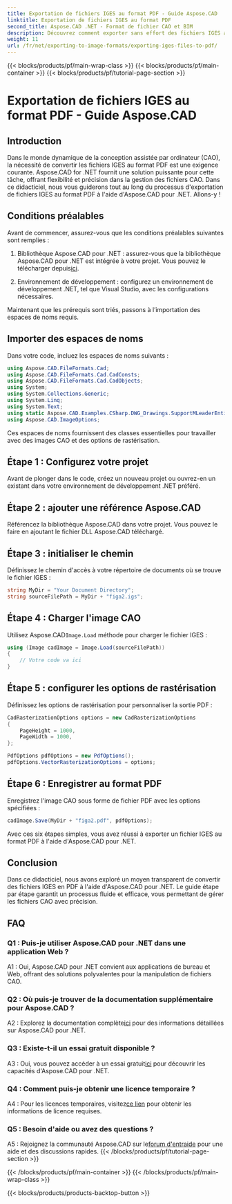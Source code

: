 ```yaml
---
title: Exportation de fichiers IGES au format PDF - Guide Aspose.CAD
linktitle: Exportation de fichiers IGES au format PDF
second_title: Aspose.CAD .NET - Format de fichier CAO et BIM
description: Découvrez comment exporter sans effort des fichiers IGES au format PDF à l'aide d'Aspose.CAD pour .NET. Suivez notre guide étape par étape pour une manipulation précise des fichiers CAO.
weight: 11
url: /fr/net/exporting-to-image-formats/exporting-iges-files-to-pdf/
---
```


{{< blocks/products/pf/main-wrap-class >}}
{{< blocks/products/pf/main-container >}}
{{< blocks/products/pf/tutorial-page-section >}}

# Exportation de fichiers IGES au format PDF - Guide Aspose.CAD

## Introduction

Dans le monde dynamique de la conception assistée par ordinateur (CAO), la nécessité de convertir les fichiers IGES au format PDF est une exigence courante. Aspose.CAD for .NET fournit une solution puissante pour cette tâche, offrant flexibilité et précision dans la gestion des fichiers CAO. Dans ce didacticiel, nous vous guiderons tout au long du processus d'exportation de fichiers IGES au format PDF à l'aide d'Aspose.CAD pour .NET. Allons-y !

## Conditions préalables

Avant de commencer, assurez-vous que les conditions préalables suivantes sont remplies :

1.  Bibliothèque Aspose.CAD pour .NET : assurez-vous que la bibliothèque Aspose.CAD pour .NET est intégrée à votre projet. Vous pouvez le télécharger depuis[ici](https://releases.aspose.com/cad/net/).

2. Environnement de développement : configurez un environnement de développement .NET, tel que Visual Studio, avec les configurations nécessaires.

Maintenant que les prérequis sont triés, passons à l’importation des espaces de noms requis.

## Importer des espaces de noms

Dans votre code, incluez les espaces de noms suivants :

```csharp
using Aspose.CAD.FileFormats.Cad;
using Aspose.CAD.FileFormats.Cad.CadConsts;
using Aspose.CAD.FileFormats.Cad.CadObjects;
using System;
using System.Collections.Generic;
using System.Linq;
using System.Text;
using static Aspose.CAD.Examples.CSharp.DWG_Drawings.SupportMLeaderEntityForDWGFormat;
using Aspose.CAD.ImageOptions;
```

Ces espaces de noms fournissent des classes essentielles pour travailler avec des images CAO et des options de rastérisation.

## Étape 1 : Configurez votre projet

Avant de plonger dans le code, créez un nouveau projet ou ouvrez-en un existant dans votre environnement de développement .NET préféré.

## Étape 2 : ajouter une référence Aspose.CAD

Référencez la bibliothèque Aspose.CAD dans votre projet. Vous pouvez le faire en ajoutant le fichier DLL Aspose.CAD téléchargé.

## Étape 3 : initialiser le chemin

Définissez le chemin d'accès à votre répertoire de documents où se trouve le fichier IGES :

```csharp
string MyDir = "Your Document Directory";
string sourceFilePath = MyDir + "figa2.igs";
```

## Étape 4 : Charger l'image CAO

 Utilisez Aspose.CAD`Image.Load` méthode pour charger le fichier IGES :

```csharp
using (Image cadImage = Image.Load(sourceFilePath))
{
    // Votre code va ici
}
```

## Étape 5 : configurer les options de rastérisation

Définissez les options de rastérisation pour personnaliser la sortie PDF :

```csharp
CadRasterizationOptions options = new CadRasterizationOptions
{
    PageHeight = 1000,
    PageWidth = 1000,
};

PdfOptions pdfOptions = new PdfOptions();
pdfOptions.VectorRasterizationOptions = options;
```

## Étape 6 : Enregistrer au format PDF

Enregistrez l'image CAO sous forme de fichier PDF avec les options spécifiées :

```csharp
cadImage.Save(MyDir + "figa2.pdf", pdfOptions);
```

Avec ces six étapes simples, vous avez réussi à exporter un fichier IGES au format PDF à l'aide d'Aspose.CAD pour .NET.

## Conclusion

Dans ce didacticiel, nous avons exploré un moyen transparent de convertir des fichiers IGES en PDF à l'aide d'Aspose.CAD pour .NET. Le guide étape par étape garantit un processus fluide et efficace, vous permettant de gérer les fichiers CAO avec précision.


## FAQ

### Q1 : Puis-je utiliser Aspose.CAD pour .NET dans une application Web ?

A1 : Oui, Aspose.CAD pour .NET convient aux applications de bureau et Web, offrant des solutions polyvalentes pour la manipulation de fichiers CAO.

### Q2 : Où puis-je trouver de la documentation supplémentaire pour Aspose.CAD ?

 A2 : Explorez la documentation complète[ici](https://reference.aspose.com/cad/net/) pour des informations détaillées sur Aspose.CAD pour .NET.

### Q3 : Existe-t-il un essai gratuit disponible ?

 A3 : Oui, vous pouvez accéder à un essai gratuit[ici](https://releases.aspose.com/) pour découvrir les capacités d'Aspose.CAD pour .NET.

### Q4 : Comment puis-je obtenir une licence temporaire ?

 A4 : Pour les licences temporaires, visitez[ce lien](https://purchase.aspose.com/temporary-license/) pour obtenir les informations de licence requises.

### Q5 : Besoin d'aide ou avez des questions ?

A5 : Rejoignez la communauté Aspose.CAD sur le[forum d'entraide](https://forum.aspose.com/c/cad/19) pour une aide et des discussions rapides.
{{< /blocks/products/pf/tutorial-page-section >}}

{{< /blocks/products/pf/main-container >}}
{{< /blocks/products/pf/main-wrap-class >}}

{{< blocks/products/products-backtop-button >}}
